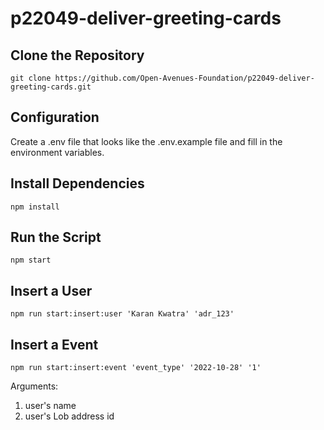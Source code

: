 # p22049-deliver-greeting-cards


## Clone the Repository 
`git clone https://github.com/Open-Avenues-Foundation/p22049-deliver-greeting-cards.git`

## Configuration 
Create a .env file that looks like the .env.example file and fill in the environment variables. 

## Install Dependencies 
`npm install`

## Run the Script 
`npm start`

## Insert a User 
`npm run start:insert:user 'Karan Kwatra' 'adr_123'`

## Insert a Event
`npm run start:insert:event 'event_type' '2022-10-28' '1'`

Arguments: 
1. user's name 
2. user's Lob address id

